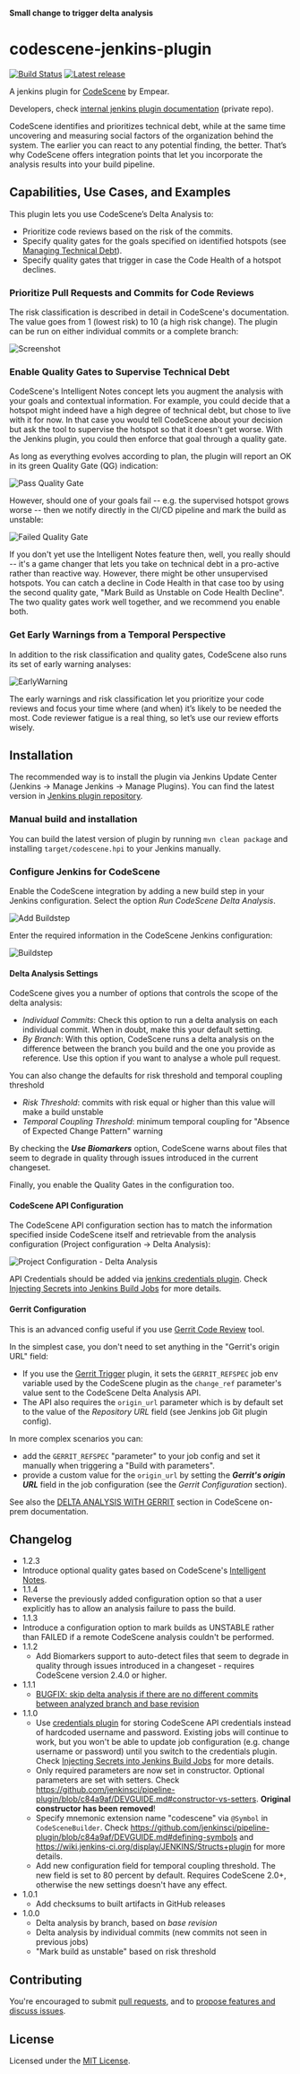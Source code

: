 **Small change to trigger delta analysis**


# codescene-jenkins-plugin

[![Build Status](https://travis-ci.org/empear-analytics/codescene-jenkins-plugin.svg)](https://travis-ci.org/empear-analytics/codescene-jenkins-plugin)
[![Latest release](https://img.shields.io/github/release/empear-analytics/codescene-jenkins-plugin.svg)](https://github.com/empear-analytics/codescene-jenkins-plugin/releases/latest)

A jenkins plugin for
[CodeScene](https://empear.com/how-it-works/) by Empear.

Developers, check [internal jenkins plugin documentation](https://github.com/empear-analytics/codescene-docs/blob/master/codescene-jenkins-plugin.md) (private repo).


CodeScene identifies and prioritizes technical debt, while at the same time uncovering and measuring social factors of the organization behind
the system. The earlier you can react to any potential finding, the better. That’s why
CodeScene offers integration points that let you incorporate the analysis
results into your build pipeline.

## Capabilities, Use Cases, and Examples

This plugin lets you use CodeScene’s Delta Analysis to:
* Prioritize code reviews based on the risk of the commits.
* Specify quality gates for the goals specified on identified hotspots (see [Managing Technical Debt](https://empear.com/blog/manage-technical-debt-with-augmented-code-analysis/)).
* Specify quality gates that trigger in case the Code Health of a hotspot declines.

### Prioritize Pull Requests and Commits for Code Reviews

The risk classification is described in detail in CodeScene's documentation. The value goes from 1 (lowest risk) to 10 (a high risk change).
The plugin can be run on either individual commits or a complete branch:

![Screenshot](screenshot.png)

### Enable Quality Gates to Supervise Technical Debt

CodeScene's Intelligent Notes concept lets you augment the analysis with your goals and contextual information. For example, you could
decide that a hotspot might indeed have a high degree of technical debt, but chose to live with it for now. In that case you would tell
CodeScene about your decision but ask the tool to supervise the hotspot so that it doesn't get worse.
With the Jenkins plugin, you could then enforce that goal through a quality gate.

As long as everything evolves according to plan, the plugin will report an OK in its green Quality Gate (QG) indication:

![Pass Quality Gate](pass-quality-gate.png)

However, should one of your goals fail -- e.g. the supervised hotspot grows worse -- then we notify directly in the CI/CD pipeline and
mark the build as unstable:

![Failed Quality Gate](failed-quality-gate.png)

If you don't yet use the Intelligent Notes feature then, well, you really should -- it's a game changer that lets you take
on technical debt in a pro-active rather than reactive way. However, there might be other unsupervised hotspots. You can
catch a decline in Code Health in that case too by using the second quality gate, "Mark Build as Unstable on Code Health Decline".
The two quality gates work well together, and we recommend you enable both.

### Get Early Warnings from a Temporal Perspective

In addition to the risk classification and quality gates, CodeScene also runs its set of early warning analyses:

![EarlyWarning](earlywarning.png)

The early warnings and risk classification let you prioritize your code reviews and
focus your time where (and when) it’s likely to be needed the most.
Code reviewer fatigue is a real thing, so let’s use our review efforts wisely.

## Installation

The recommended way is to install the plugin via Jenkins Update Center (Jenkins -> Manage Jenkins -> Manage Plugins). You can find the latest version in [Jenkins plugin repository](https://plugins.jenkins.io/codescene).

### Manual build and installation

You can build the latest version of plugin by running `mvn clean package` and installing `target/codescene.hpi`
to your Jenkins manually.

### Configure Jenkins for CodeScene

Enable the CodeScene integration by adding a new build step in your Jenkins configuration. Select the option *Run CodeScene Delta Analysis*.

![Add Buildstep](add-buildstep.png)

Enter the required information in the CodeScene Jenkins configuration:

![Buildstep](buildstep.png)

####  Delta Analysis Settings

CodeScene gives you a number of options that controls the scope of the delta analysis:

* *Individual Commits*: Check this option to run a delta analysis on each individual commit. When in doubt, make this your default setting.
* *By Branch*: With this option, CodeScene runs a delta analysis on the difference between the branch you build and the one you provide as reference. Use this option if you want to analyse a whole pull request.

You can also change the defaults for risk threshold and temporal coupling threshold

* *Risk Threshold*: commits with risk equal or higher than this value will make a build unstable
* *Temporal Coupling Threshold*: minimum temporal coupling for "Absence of Expected Change Pattern" warning

By checking the _**Use Biomarkers**_ option, CodeScene warns about files that seem to degrade in quality through issues introduced in the current changeset.

Finally, you enable the Quality Gates in the configuration too.

#### CodeScene API Configuration

The CodeScene API configuration section has to match the information specified inside CodeScene itself and retrievable from the analysis configuration (Project configuration -> Delta Analysis):

![Project Configuration - Delta Analysis](project-config-delta-analysis.png)

API Credentials should be added via [jenkins credentials plugin](https://wiki.jenkins-ci.org/display/JENKINS/Credentials+Plugin).
Check [Injecting Secrets into Jenkins Build Jobs](https://support.cloudbees.com/hc/en-us/articles/203802500-Injecting-Secrets-into-Jenkins-Build-Jobs) for more details.


#### Gerrit Configuration

This is an advanced config useful if you use [Gerrit Code Review](https://www.gerritcodereview.com/) tool.

In the simplest case, you don't need to set  anything in the "Gerrit's origin URL" field:

- If you use the [Gerrit Trigger](https://wiki.jenkins.io/display/JENKINS/Gerrit+Trigger) plugin,
it sets the `GERRIT_REFSPEC` job env variable used by the CodeScene plugin as the `change_ref` parameter's value
sent to the CodeScene Delta Analysis API.
- The API also requires the `origin_url` parameter which is by default set 
to the value of the _Repository URL_ field (see Jenkins job Git plugin config). 

In more complex scenarios you can:
- add the `GERRIT_REFSPEC` "parameter" to your job config and set it manually when triggering a "Build with parameters". 
- provide a custom value for the `origin_url` by setting the **_Gerrit's origin URL_** field in the job configuration (see the _Gerrit Configuration_ section).

See also the [DELTA ANALYSIS WITH GERRIT](https://docs.enterprise.codescene.io/versions/3.2.5/guides/delta/automated-delta-analyses.html#delta-analysis-with-gerrit)
section in CodeScene on-prem documentation.




## Changelog

* 1.2.3
 * Introduce optional quality gates based on CodeScene's [Intelligent Notes](https://empear.com/blog/manage-technical-debt-with-augmented-code-analysis/).
* 1.1.4
 * Reverse the previously added configuration option so that a user explicitly has to allow an analysis failure to pass the build.
* 1.1.3
 * Introduce a configuration option to mark builds as UNSTABLE rather than FAILED if a remote CodeScene analysis couldn't be performed.
* 1.1.2
  * Add Biomarkers support to auto-detect files that seem to degrade in quality through issues introduced in a changeset - requires CodeScene version 2.4.0 or higher.
* 1.1.1
  * [BUGFIX: skip delta analysis if there are no different commits between analyzed branch and base revision](https://github.com/jenkinsci/codescene-plugin/pull/1)
* 1.1.0
  * Use [credentials plugin](https://wiki.jenkins-ci.org/display/JENKINS/Credentials+Plugin)
    for storing CodeScene API credentials instead of hardcoded username and password.
    Existing jobs will continue to work, but you won't be able to update job configuration
    (e.g. change username or password) until you switch to the credentials plugin.
    Check [Injecting Secrets into Jenkins Build Jobs](https://support.cloudbees.com/hc/en-us/articles/203802500-Injecting-Secrets-into-Jenkins-Build-Jobs)
    for more details.
  * Only required parameters are now set in constructor.
    Optional parameters are set with setters.
    Check https://github.com/jenkinsci/pipeline-plugin/blob/c84a9af/DEVGUIDE.md#constructor-vs-setters.
    **Original constructor has been removed**!
  * Specify mnemonic extension name "codescene" via `@Symbol` in `CodeSceneBuilder`.
    Check https://github.com/jenkinsci/pipeline-plugin/blob/c84a9af/DEVGUIDE.md#defining-symbols
    and https://wiki.jenkins-ci.org/display/JENKINS/Structs+plugin for more details.
  * Add new configuration field for temporal coupling threshold. The new field is set to 80 percent by default. Requires CodeScene 2.0+, otherwise the new settings doesn't have any effect.
* 1.0.1
  * Add checksums to built artifacts in GitHub releases
* 1.0.0
  * Delta analysis by branch, based on _base revision_
  * Delta analysis by individual commits (new commits not seen in previous jobs)
  * "Mark build as unstable" based on risk threshold

## Contributing

You're encouraged to submit [pull
requests](https://github.com/empear-analytics/codescene-jenkins-plugin/pulls),
and to [propose features and discuss
issues](https://github.com/empear-analytics/codescene-jenkins-plugin/issues).

## License

Licensed under the [MIT License](LICENSE).
